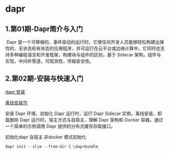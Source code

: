 # dapr

## 1.第01期-Dapr简介与入门

​	Dapr 是一个可移植的、事件驱动的运行时，它使任何开发人员能够轻松构建出弹性的、无状态和有状态的应用程序，并可运行在云平台或边缘计算中，它同时也支持多种编程语言和开发框架，构建块与组件的区别，基于 Sidecar 架构，组件与实现，中间件管道，可观测性，传输安全性。

## 2.第02期-安装与快速入门

[dapr 安装](https://docs.dapr.io/getting-started/install-dapr-cli/) 

[离线安装包](https://v1-7.docs.dapr.io/operations/hosting/self-hosted/self-hosted-airgap)



安装 Dapr 环境，初始化 Dapr 运行时，运行 Dapr Sidecar 实例，离线安装，卸载删除 Dapr 运行时，宿主方式与自宿主，理解 Dapr 架构和 Docker 容器，通过一个简单的示例调用 Dapr 提供的分布式缓存存取接口。



初始化dapr 自宿主 非docker 模式初始化

~~~ powershell
dapr init --slim --from-dir C:\daprbundle
~~~

















